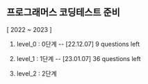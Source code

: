 ## 프로그래머스 코딩테스트 준비

[ 2022 ~ 2023 ]

1. level_0 : 0단계
 -- [22.12.07] 9 questions left

2. level_1 : 1단계
 -- [23.01.07] 36 questions left
 
3. level_2 : 2단계